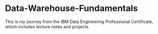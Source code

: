 # Data-Warehouse-Fundamentals
This is my journey from the IBM Data Engineering Professional Certificate, which includes lecture notes and projects.
